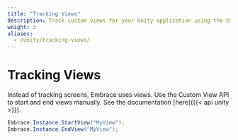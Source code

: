 ```yaml
---
title: "Tracking Views"
description: Track custom views for your Unity application using the Embrace SDK
weight: 3
aliases:
  - /unity/tracking-views/
---
```


# Tracking Views

Instead of tracking screens, Embrace uses views. Use the Custom View API to start and end views manually. See the documentation [here]({{< api unity >}}).

```csharp
Embrace.Instance.StartView("MyView");
Embrace.Instance.EndView("MyView");
```
